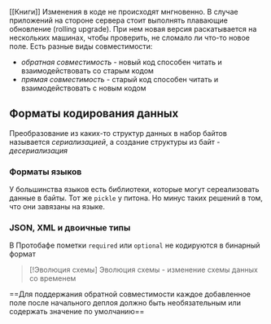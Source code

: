 [[Книги]]
Изменения в коде не происходят мнгновенно. В случае приложений на стороне сервера стоит выполнять плавающие обновление (rolling upgrade). При нем новая версия раскатывается на нескольких машинах, чтобы проверить, не сломало ли что-то новое поле.
Есть разные виды совместимости:
- *обратная совместимость* - новый код способен читать и взаимодействовать со старым кодом
- *прямая совместимость* - старый код способен читать и взаимодействовать с новым кодом
## Форматы кодирования данных
Преобразование из каких-то структур данных в набор байтов называется *сериализацией*, а создание структуры из байт - *десериализация*
### Форматы языков
У большинства языков есть библиотеки, которые могут сереализовать данные в байты. Тот же `pickle` у питона. Но минус таких решений в том, что они завязаны на языке. 
### JSON, XML и двоичные типы
В Протобафе пометки `required` или `optional` не кодируются в бинарный формат

> [!Эволюция схемы]
> Эволюция схемы - изменение схемы данных со временем

==Для поддержания обратной совместимости каждое добавленное поле после начального деплоя должно быть необязательным или содержать значение по умолчанию==
